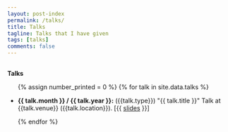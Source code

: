 ```yaml
---
layout: post-index
permalink: /talks/
title: Talks
tagline: Talks that I have given
tags: [talks]
comments: false
---
```


<h4 style="margin-bottom:0px;padding-top:10px;">Talks</h4>
<ul class="talks_list">

{% assign number_printed = 0 %}
{% for talk in site.data.talks %}

<li ><p>
<b>{{ talk.month }} / {{ talk.year }}:</b> ({{talk.type}}) "{{ talk.title }}"
Talk at {{talk.venue}} ({{talk.location}}). [{{ <a href="/docs/slides/{{ talk.slides }}" target="_blank">slides</a> }}]
</p>
</li>

{% endfor %}

</ul>